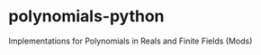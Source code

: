polynomials-python
==================

Implementations for Polynomials in Reals and Finite Fields (Mods)
